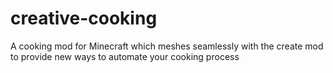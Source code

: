 # creative-cooking
A cooking mod for Minecraft which meshes seamlessly with the create mod to provide new ways to automate your cooking process
